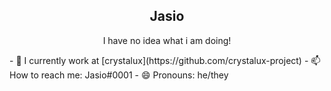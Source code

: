 <p align="center">
 <h2 align="center">Jasio</h2>
 <p align="center">I have no idea what i am doing!</p>
</p>
- 🔭 I currently work at [crystalux](https://github.com/crystalux-project)
- 📫 How to reach me: Jasio#0001
- 😄 Pronouns: he/they
